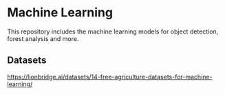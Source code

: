 # Machine Learning

This repository includes the machine learning models for object detection, forest analysis and more.

## Datasets

https://lionbridge.ai/datasets/14-free-agriculture-datasets-for-machine-learning/